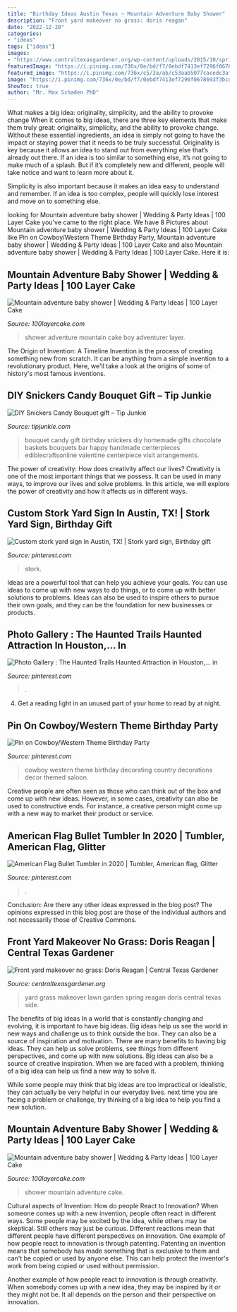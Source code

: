 ```yaml
---
title: "Birthday Ideas Austin Texas ~ Mountain Adventure Baby Shower"
description: "Front yard makeover no grass: doris reagan"
date: "2022-12-20"
categories:
- "ideas"
tags: ["ideas"]
images:
- "https://www.centraltexasgardener.org/wp-content/uploads/2015/10/spring-side-wide.jpg"
featuredImage: "https://i.pinimg.com/736x/0e/bd/f7/0ebdf7413ef7296f0678693f3bcde973--western-saloon-cowboy-western.jpg"
featured_image: "https://i.pinimg.com/736x/c5/3a/ab/c53aab5077cacedc3af19bb580fd65f0.jpg"
image: "https://i.pinimg.com/736x/0e/bd/f7/0ebdf7413ef7296f0678693f3bcde973--western-saloon-cowboy-western.jpg"
ShowToc: true
author: "Mr. Max Schaden PhD"
---
```



What makes a big idea: originality, simplicity, and the ability to provoke change
When it comes to big ideas, there are three key elements that make them truly great: originality, simplicity, and the ability to provoke change. Without these essential ingredients, an idea is simply not going to have the impact or staying power that it needs to be truly successful.
 Originality is key because it allows an idea to stand out from everything else that’s already out there. If an idea is too similar to something else, it’s not going to make much of a splash. But if it’s completely new and different, people will take notice and want to learn more about it.

Simplicity is also important because it makes an idea easy to understand and remember. If an idea is too complex, people will quickly lose interest and move on to something else.

	

		
looking for Mountain adventure baby shower | Wedding &amp; Party Ideas | 100 Layer Cake you've came to the right place. We have 8 Pictures about Mountain adventure baby shower | Wedding &amp; Party Ideas | 100 Layer Cake like Pin on Cowboy/Western Theme Birthday Party, Mountain adventure baby shower | Wedding &amp; Party Ideas | 100 Layer Cake and also Mountain adventure baby shower | Wedding &amp; Party Ideas | 100 Layer Cake. Here it is:
		
    
## Mountain Adventure Baby Shower | Wedding &amp; Party Ideas | 100 Layer Cake

<img loading=lazy src="http://100lclive.s3.amazonaws.com/img/ideas/landscape/165069.jpg" onerror="this.onerror=null;this.src='https://tse2.mm.bing.net/th?id=OIP.QpmNrQZpuPUcsf1Oc8QN9AHaLH&amp;pid=15.1';" alt="Mountain adventure baby shower | Wedding &amp; Party Ideas | 100 Layer Cake">

_Source: 100layercake.com_

>shower adventure mountain cake boy adventurer layer. 

	

The Origin of Invention: A Timeline
Invention is the process of creating something new from scratch. It can be anything from a simple invention to a revolutionary product. Here, we'll take a look at the origins of some of history's most famous inventions.

    
## DIY Snickers Candy Bouquet Gift – Tip Junkie

<img loading=lazy src="https://cdn.tipjunkie.com/wp-content/uploads/2014/10/homemade-birthday-gift.jpg" onerror="this.onerror=null;this.src='https://tse4.mm.bing.net/th?id=OIP.07LCF5KAyADMieUHukgIeAAAAA&amp;pid=15.1';" alt="DIY Snickers Candy Bouquet gift – Tip Junkie">

_Source: tipjunkie.com_

>bouquet candy gift birthday snickers diy homemade gifts chocolate baskets bouquets bar happy handmade centerpieces ediblecraftsonline valentine centerpiece visit arrangements. 

	

The power of creativity: How does creativity affect our lives?
Creativity is one of the most important things that we possess. It can be used in many ways, to improve our lives and solve problems. In this article, we will explore the power of creativity and how it affects us in different ways.

    
## Custom Stork Yard Sign In Austin, TX! | Stork Yard Sign, Birthday Gift

<img loading=lazy src="https://i.pinimg.com/736x/6e/68/16/6e6816b01581b44d922b55ac529a0f4d--austin-tx-yards.jpg" onerror="this.onerror=null;this.src='https://tse3.mm.bing.net/th?id=OIP.wtTpWi9rO1dlQhu2QylF9QHaLI&amp;pid=15.1';" alt="Custom stork yard sign in Austin, TX! | Stork yard sign, Birthday gift">

_Source: pinterest.com_

>stork. 

	

Ideas are a powerful tool that can help you achieve your goals. You can use ideas to come up with new ways to do things, or to come up with better solutions to problems. Ideas can also be used to inspire others to pursue their own goals, and they can be the foundation for new businesses or products.

    
## Photo Gallery : The Haunted Trails Haunted Attraction In Houston,… In

<img loading=lazy src="https://i.pinimg.com/736x/ef/2a/9a/ef2a9a50c9b8016c52ea4c2b6a3664eb.jpg" onerror="this.onerror=null;this.src='https://tse2.mm.bing.net/th?id=OIP.6NeJF3L22dfez4_5XOM3PwHaFj&amp;pid=15.1';" alt="Photo Gallery : The Haunted Trails Haunted Attraction in Houston,… in">

_Source: pinterest.com_

>. 

	

4. Get a reading light in an unused part of your home to read by at night.

    
## Pin On Cowboy/Western Theme Birthday Party

<img loading=lazy src="https://i.pinimg.com/736x/0e/bd/f7/0ebdf7413ef7296f0678693f3bcde973--western-saloon-cowboy-western.jpg" onerror="this.onerror=null;this.src='https://tse4.mm.bing.net/th?id=OIP.E9oLz4Ztgl2p1hWys9MeowHaJ4&amp;pid=15.1';" alt="Pin on Cowboy/Western Theme Birthday Party">

_Source: pinterest.com_

>cowboy western theme birthday decorating country decorations decor themed saloon. 

	

Creative people are often seen as those who can think out of the box and come up with new ideas. However, in some cases, creativity can also be used to constructive ends. For instance, a creative person might come up with a new way to market their product or service.

    
## American Flag Bullet Tumbler In 2020 | Tumbler, American Flag, Glitter

<img loading=lazy src="https://i.pinimg.com/736x/c5/3a/ab/c53aab5077cacedc3af19bb580fd65f0.jpg" onerror="this.onerror=null;this.src='https://tse1.mm.bing.net/th?id=OIP.PbqSS11e3FZ2n6N6Ax4q8wHaJ7&amp;pid=15.1';" alt="American Flag Bullet Tumbler in 2020 | Tumbler, American flag, Glitter">

_Source: pinterest.com_

>. 

	

Conclusion: Are there any other ideas expressed in the blog post?
The opinions expressed in this blog post are those of the individual authors and not necessarily those of Creative Commons.

    
## Front Yard Makeover No Grass: Doris Reagan | Central Texas Gardener

<img loading=lazy src="https://www.centraltexasgardener.org/wp-content/uploads/2015/10/spring-side-wide.jpg" onerror="this.onerror=null;this.src='https://tse1.mm.bing.net/th?id=OIP.J-47CC6y15unq88FaetLQgHaE7&amp;pid=15.1';" alt="Front yard makeover no grass: Doris Reagan | Central Texas Gardener">

_Source: centraltexasgardener.org_

>yard grass makeover lawn garden spring reagan doris central texas side. 

	

The benefits of big ideas
In a world that is constantly changing and evolving, it is important to have big ideas. Big ideas help us see the world in new ways and challenge us to think outside the box. They can also be a source of inspiration and motivation.
There are many benefits to having big ideas. They can help us solve problems, see things from different perspectives, and come up with new solutions. Big ideas can also be a source of creative inspiration. When we are faced with a problem, thinking of a big idea can help us find a new way to solve it.

While some people may think that big ideas are too impractical or idealistic, they can actually be very helpful in our everyday lives. next time you are facing a problem or challenge, try thinking of a big idea to help you find a new solution.

    
## Mountain Adventure Baby Shower | Wedding &amp; Party Ideas | 100 Layer Cake

<img loading=lazy src="http://100lclive.s3.amazonaws.com/img/ideas/landscape/165051.jpg" onerror="this.onerror=null;this.src='https://tse1.mm.bing.net/th?id=OIP.bCFizASLCybxcD8d6GJ0SQHaLH&amp;pid=15.1';" alt="Mountain adventure baby shower | Wedding &amp; Party Ideas | 100 Layer Cake">

_Source: 100layercake.com_

>shower mountain adventure cake. 

	

Cultural aspects of Invention: How do people React to Innovation?
When someone comes up with a new invention, people often react in different ways. Some people may be excited by the idea, while others may be skeptical. Still others may just be curious. Different reactions mean that different people have different perspectives on innovation. 
One example of how people react to innovation is through patenting. Patenting an invention means that somebody has made something that is exclusive to them and can't be copied or used by anyone else. This can help protect the inventor's work from being copied or used without permission. 

Another example of how people react to innovation is through creativity. When somebody comes up with a new idea, they may be inspired by it or they might not be. It all depends on the person and their perspective on innovation.

